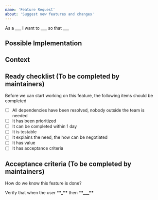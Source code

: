 ```yaml
---
name: 'Feature Request'
about: 'Suggest new features and changes'
---
```


<!--- Add proper user story format -->

As a **\_\_\_**
I want to **\_\_\_**
so that **\_\_\_**

<!--- Provide a general summary of the feature request in the Title above -->

## Possible Implementation

<!--- Not obligatory, but ideas as to the implementation of the addition or change -->

## Context

<!--- What are you trying to accomplish? -->
<!--- Providing context (e.g. links to configuration settings, stack trace or log data) -->
<!--- helps us come up with a solution that is most useful in the real world -->

## Ready checklist (To be completed by maintainers)

Before we can start working on this feature, the following items should be completed

-   [ ] All dependencies have been resolved, nobody outside the team is needed
-   [ ] It has been prioritized
-   [ ] It can be completed within 1 day
-   [ ] It is testable
-   [ ] It explains the need, the how can be negotiated
-   [ ] It has value
-   [ ] It has acceptance criteria

## Acceptance criteria (To be completed by maintainers)

How do we know this feature is done?

Verify that when the user \***\*\_\*\***
then \***\*\_\_\_\*\***
